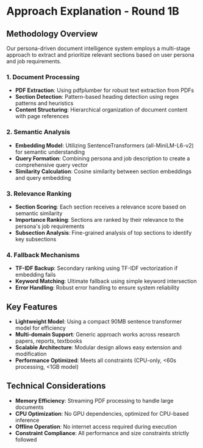 # Approach Explanation - Round 1B

## Methodology Overview

Our persona-driven document intelligence system employs a multi-stage approach to extract and prioritize relevant sections based on user persona and job requirements.

### 1. Document Processing
- **PDF Extraction**: Using pdfplumber for robust text extraction from PDFs
- **Section Detection**: Pattern-based heading detection using regex patterns and heuristics
- **Content Structuring**: Hierarchical organization of document content with page references

### 2. Semantic Analysis
- **Embedding Model**: Utilizing SentenceTransformers (all-MiniLM-L6-v2) for semantic understanding
- **Query Formation**: Combining persona and job description to create a comprehensive query vector
- **Similarity Calculation**: Cosine similarity between section embeddings and query embedding

### 3. Relevance Ranking
- **Section Scoring**: Each section receives a relevance score based on semantic similarity
- **Importance Ranking**: Sections are ranked by their relevance to the persona's job requirements
- **Subsection Analysis**: Fine-grained analysis of top sections to identify key subsections

### 4. Fallback Mechanisms
- **TF-IDF Backup**: Secondary ranking using TF-IDF vectorization if embedding fails
- **Keyword Matching**: Ultimate fallback using simple keyword intersection
- **Error Handling**: Robust error handling to ensure system reliability

## Key Features
- **Lightweight Model**: Using a compact 90MB sentence transformer model for efficiency
- **Multi-domain Support**: Generic approach works across research papers, reports, textbooks
- **Scalable Architecture**: Modular design allows easy extension and modification
- **Performance Optimized**: Meets all constraints (CPU-only, <60s processing, <1GB model)

## Technical Considerations
- **Memory Efficiency**: Streaming PDF processing to handle large documents
- **CPU Optimization**: No GPU dependencies, optimized for CPU-based inference
- **Offline Operation**: No internet access required during execution
- **Constraint Compliance**: All performance and size constraints strictly followed